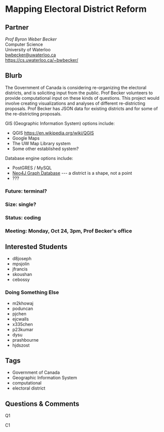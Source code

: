 # Mapping Electoral District Reform

## Partner

_Prof Byron Weber Becker_  
Computer Science  
University of Waterloo  
bwbecker@uwaterloo.ca  
https://cs.uwaterloo.ca/~bwbecker/  

## Blurb

The Government of Canada is considering re-organizing the electoral
districts, and is soliciting input from the public.
Prof Becker volunteers to provide computational input on these kinds
of questions.
This project would involve creating visualizations and analyses of
different re-districting proposals.
Prof Becker has JSON data for existing districts and for some of the
re-districting proposals.

GIS (Geographic Information System) options include:
* QGIS https://en.wikipedia.org/wiki/QGIS
* Google Maps
* The UW Map Library system
* Some other established system?

Database engine options include:
* PostGRES / MySQL
* [Neo4J Graph Database](https://neo4j.com/) --- a district is a shape, not a point
* ???

### Future: terminal?
### Size: single?
### Status: coding
### Meeting: Monday, Oct 24, 3pm, Prof Becker's office

## Interested Students
* d8joseph
* mpsjolin
* jfrancis
* skoushan
* cebossy
### Doing Something Else
* m2khowaj
* poduncan
* pjchen
* ejcwalls
* x335chen
* p23kumar
* dysu
* prashbourne
* hjdszost

## Tags
* Government of Canada
* Geographic Information System
* computational
* electoral district

## Questions & Comments

Q1

C1
